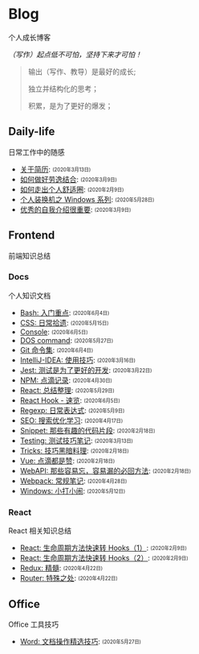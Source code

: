 
# Blog
个人成长博客

*（写作）起点低不可怕，坚持下来才可怕！*

> 输出（写作、教导）是最好的成长;
> 
> 独立并结构化的思考；
> 
> 积累，是为了更好的爆发；
> 
## Daily-life
日常工作中的随感

- [关于简历](/daily-life/AboutResume.md): <sub><sup>(2020年3月13日)</sup></sub>
- [如何做好劳逸结合](/daily-life/CombineExertionAndRest.md): <sub><sup>(2020年3月9日)</sup></sub>
- [如何走出个人舒适圈](/daily-life/GetOutOfYourComfortZone.md): <sub><sup>(2020年2月9日)</sup></sub>
- [个人装换机之 Windows 系列](/daily-life/InstallSystem-windows.md): <sub><sup>(2020年5月28日)</sup></sub>
- [优秀的自我介绍很重要](/daily-life/TheImportantOfSelfIntroduction.md): <sub><sup>(2020年3月9日)</sup></sub>

## Frontend
前端知识总结


### Docs
个人知识文档

- [Bash: 入门重点](/frontend/docs/Bash.md): <sub><sup>(2020年6月4日)</sup></sub>
- [CSS: 日常拾遗](/frontend/docs/CSS.md): <sub><sup>(2020年5月15日)</sup></sub>
- [Console](/frontend/docs/Console.md): <sub><sup>(2020年6月5日)</sup></sub>
- [DOS command](/frontend/docs/Dos.md): <sub><sup>(2020年5月27日)</sup></sub>
- [Git 命令集](/frontend/docs/Git.md): <sub><sup>(2020年6月4日)</sup></sub>
- [IntelliJ-IDEA: 使用技巧](/frontend/docs/IntelliJ-IDEA.md): <sub><sup>(2020年3月16日)</sup></sub>
- [Jest: 测试是为了更好的开发](/frontend/docs/Jest.md): <sub><sup>(2020年3月22日)</sup></sub>
- [NPM: 点滴记录](/frontend/docs/NPM.md): <sub><sup>(2020年4月30日)</sup></sub>
- [React: 总结整理](/frontend/docs/React.md): <sub><sup>(2020年5月29日)</sup></sub>
- [React Hook - 速览](/frontend/docs/ReactHook.md): <sub><sup>(2020年6月5日)</sup></sub>
- [Regexp: 日常表达式](/frontend/docs/Regexp.md): <sub><sup>(2020年5月9日)</sup></sub>
- [SEO: 搜索优化学习](/frontend/docs/SEO.md): <sub><sup>(2020年4月17日)</sup></sub>
- [Snippet: 那些有趣的代码片段](/frontend/docs/Snippet.md): <sub><sup>(2020年2月18日)</sup></sub>
- [Testing: 测试技巧笔记](/frontend/docs/Testing.md): <sub><sup>(2020年3月13日)</sup></sub>
- [Tricks: 技巧黑暗料理](/frontend/docs/Tricks.md): <sub><sup>(2020年2月18日)</sup></sub>
- [Vue: 点滴都是赞](/frontend/docs/Vue.md): <sub><sup>(2020年2月18日)</sup></sub>
- [WebAPI: 那些容易忘，容易漏的必回方法](/frontend/docs/WebAPI.md): <sub><sup>(2020年2月18日)</sup></sub>
- [Webpack: 常规笔记](/frontend/docs/Webpack.md): <sub><sup>(2020年4月28日)</sup></sub>
- [Windows: 小打小闹](/frontend/docs/Windows.md): <sub><sup>(2020年5月12日)</sup></sub>

### React
React 相关知识总结

- [React: 生命周期方法快速转 Hooks（1）](/frontend/react/ReactLifeCycleToHooks1.md): <sub><sup>(2020年2月9日)</sup></sub>
- [React: 生命周期方法快速转 Hooks（2）](/frontend/react/ReactLifeCycleToHooks2.md): <sub><sup>(2020年2月9日)</sup></sub>
- [Redux: 精髓](/frontend/react/Redux.md): <sub><sup>(2020年4月22日)</sup></sub>
- [Router: 特殊之处](/frontend/react/Router.md): <sub><sup>(2020年4月22日)</sup></sub>

## Office
Office 工具技巧

- [Word: 文档操作精选技巧](/office/Word.md): <sub><sup>(2020年5月27日)</sup></sub>
